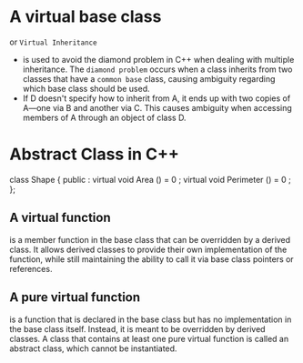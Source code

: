 # A virtual base class
or `Virtual Inheritance`
 - is used to avoid the diamond problem in C++ when dealing with multiple inheritance. The `diamond problem` occurs when a class inherits from two classes that have a `common base` class, causing ambiguity regarding which base class should be used.
- If D doesn't specify how to inherit from A, it ends up with two copies of A—one via B and another via C. This causes ambiguity when accessing members of A through an object of class D.

# Abstract Class in C++
class Shape {
    public :
    virtual void Area () = 0 ;
    virtual void Perimeter () = 0 ;
};
## A virtual function 
is a member function in the base class that can be overridden by a derived class. It allows derived classes to provide their own implementation of the function, while still maintaining the ability to call it via base class pointers or references.

## A pure virtual function 
is a function that is declared in the base class but has no implementation in the base class itself. Instead, it is meant to be overridden by derived classes. A class that contains at least one pure virtual function is called an abstract class, which cannot be instantiated.



